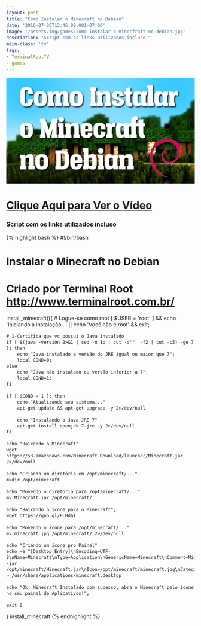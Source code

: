 ```yaml
---
layout: post
title: "Como Instalar o Minecraft no Debian"
date: '2016-07-26T13:46:00.001-07:00'
image: '/assets/img/games/como-instalar-o-minecfraft-no-debian.jpg'
description: "Script com os links utilizados incluso."
main-class: 'tv'
tags:
- TerminalRootTV
- games
---
```

![Linux Minecraft](/assets/img/games/como-instalar-o-minecfraft-no-debian.jpg "Blog Linux Minecraft")


# [Clique Aqui para Ver o Vídeo](https://www.youtube.com/watch?v=I-4d3wYgagE)


### Script com os links utilizados incluso

{% highlight bash %}
#!/bin/bash
# Instalar o Minecraft no Debian
# Criado por Terminal Root http://www.terminalroot.com.br/
install_minecraft(){
	# Logue-se como root
	[ $USER = 'root' ] && echo 'Iniciando a instalação...' || echo 'Você não é root' && exit; 

	# 1-Certifica que vc possui o Java instalado
	if [ $(java -version 2>&1 | sed -n 1p | cut -d'"' -f2 | cut -c3) -ge 7 ]; then
		echo "Java instalado e versão do JRE igual ou maior que 7";
		local COND=0;
	else
		echo "Java não instalado ou versão inferior a 7";
		local COND=1;
	fi

	if [ $COND = 1 ]; then
		echo "Atualizando seu sistema..."
		apt-get update && apt-get upgrade -y 2>/dev/null

		echo "Instalando o Java JRE 7"
		apt-get install openjdk-7-jre -y 2>/dev/null
	fi

	echo "Baixando o Minecraft"
	wget https://s3.amazonaws.com/Minecraft.Download/launcher/Minecraft.jar 2>/dev/null

	echo "Criando um diretório em /opt/minecraft/..."
	mkdir /opt/minecraft

	echo "Movendo o diretório para /opt/minecraft/..."
	mv Minecraft.jar /opt/minecraft/

	echo "Baixando o ícone para o Minecraft";
	wget https://goo.gl/FLHdaT 

	echo "Movendo o ícone para /opt/minecraft/..."
	mv minecraft.jpg /opt/minecraft/ 2>/dev/null

	echo "Criando um ícone pro Painel"
	echo -e "[Desktop Entry]\nEncoding=UTF-8\nName=Minecraft\nType=Application\nGenericName=Minecraft\nComment=Minecraft\nExec=java -jar /opt/minecraft/Minecraft.jar\nIcon=/opt/minecraft/minecraft.jpg\nCategories=Application;Game;Emulator;" > /usr/share/applications/minecraft.desktop
	
	echo "Ok, Minecraft Instalado com sucesso, abra o Minecraft pelo ícone no seu painel de Aplicativos!";
	
	exit 0

}
install_minecraft
{% endhighlight %}

<script async src="https://pagead2.googlesyndication.com/pagead/js/adsbygoogle.js"></script>

<!-- Informat -->
<ins class="adsbygoogle"
 style="display:block"
 data-ad-client="ca-pub-2838251107855362"
 data-ad-slot="2327980059"
 data-ad-format="auto"
 data-full-width-responsive="true"></ins>

<script>
(adsbygoogle = window.adsbygoogle || []).push({});
</script>

